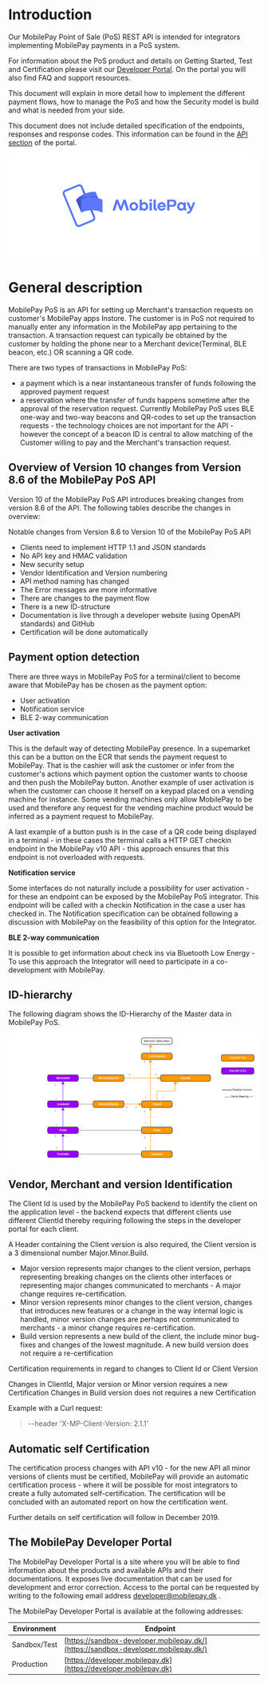 
# <a name="index"></a> Introduction 

Our MobilePay Point of Sale (PoS) REST API is intended for integrators implementing MobilePay payments in a PoS system.

For information about the PoS product and details on Getting Started, Test and Certification please visit our
<a href="https://developer.mobilepay.dk/subscriptions-main">Developer Portal</a>. On the portal you will also find FAQ and support resources.

This document will explain in more detail how to implement the different payment flows, how to manage the PoS and how the Security model is build and what is needed from your side.

This document does not include detailed specification of the endpoints, responses and response codes. This information can be found in the <a href="https://developer.mobilepay.dk/product"> API section</a> of the portal.


[![](assets/images/Preview-MP-logo-and-type-horizontal-blue.png)](assets/images/Preview-MP-logo-and-type-horizontal-blue.png)

# General description
MobilePay PoS is an API for setting up Merchant's transaction requests on customer's MobilePay apps Instore. The customer is in PoS not required to manually enter any information in the MobilePay app pertaining to the transaction. A transaction request can typically be obtained by the customer by holding the phone near to a Merchant device(Terminal, BLE beacon, etc.) OR scanning a QR code.

There are two types of transactions in MobilePay PoS:
* a payment which is a near instantaneous transfer of funds following the approved payment request 
* a reservation where the transfer of funds happens sometime after the approval of the reservation request. 
Currently MobilePay PoS uses BLE one-way and two-way beacons and QR-codes to set up the transaction requests - the technology choices are not important for the API - however the concept of a beacon ID is central to allow matching of the Customer willing to pay and the Merchant's transaction request.

## Overview of Version 10 changes from Version 8.6 of the MobilePay PoS API
Version 10 of the MobilePay PoS API introduces breaking changes from version 8.6 of the API. The following tables describe the changes in overview:

Notable changes from Version 8.6 to Version 10 of the MobilePay PoS API
* Clients need to implement HTTP 1.1 and JSON standards
* No API key and HMAC validation
* New security setup
* Vendor Identification and Version numbering
* API method naming has changed
* The Error messages are more informative
* There are changes to the payment flow
* There is a new ID-structure
* Documentation is live through a developer website (using OpenAPI standards) and GitHub
* Certification will be done automatically


## Payment option detection

There are three ways in MobilePay PoS for a terminal/client to become aware that MobilePay has be chosen as the payment option:

* User activation
* Notification service
* BLE 2-way communication

**User activation**

This is the default way of detecting MobilePay presence. In a supemarket this can be a button on the ECR that sends the payment request to MobilePay. That is the cashier will ask the customer or infer from the customer's actions which payment option the customer wants to choose and then push the MobilePay button. Another example of user activation is when the customer can choose it herself on a keypad placed on a vending machine for instance. Some vending machines only allow MobilePay to be used and therefore any request for the vending machine product would be inferred as a payment request to MobilePay.

A last example of a button push is in the case of a QR code being displayed in a terminal - in these cases the terminal calls a HTTP GET checkin endpoint in the MobilePay v10 API - this approach ensures that this endpoint is not overloaded with requests.

**Notification service**

Some interfaces do not naturally include a possibility for user activation - for these an endpoint can be exposed by the MobilePay PoS integrator. This endpoint will be called with a checkin Notification in the case a user has checked in. The Notification specification can be obtained following a discussion with MobilePay on the feasibility of this option for the Integrator.

**BLE 2-way communication**

It is possible to get information about check ins via Bluetooth Low Energy - To use this approach the Integrator will need to participate in a co-development with MobilePay.

## ID-hierarchy

The following diagram shows the ID-Hierarchy of the Master data in MobilePay PoS.

[![](assets/images/Pos-v10-id-hierarchy.png)](assets/images/Pos-v10-id-hierarchy.png)


## Vendor, Merchant and version Identification
The Client Id is used by the MobilePay PoS backend to identify the client on the application level - the backend expects that different clients use different ClientId thereby requiring following the steps in the developer portal for each client.

 A Header containing the Client version is also required, the Client version is a 3 dimensional number Major.Minor.Build.

* Major version represents major changes to the client version, perhaps representing breaking changes on the clients other interfaces or representing major changes communicated to merchants - A major change requires re-certification.
* Minor version represents minor changes to the client version, changes that introduces new features or a change in the way internal logic is handled, minor version changes are perhaps not communicated to merchants - a minor change requires re-certification.
* Build version represents a new build of the client, the include minor bug-fixes and changes of the lowest magnitude. A new build version does not require a re-certification

Certification requirements in regard to changes to Client Id or Client Version

Changes in ClientId, Major version or Minor version requires a new Certification
Changes in Build version does not requires a new Certification

Example with a Curl request:

> --header 'X-MP-Client-Version: 2.1.1'


## Automatic self Certification
The certification process changes with API v10 - for the new API all minor versions of clients must be certified, MobilePay will provide an automatic certification process - where it will be possible for most integrators to create a fully automated self-certification. The certification will be concluded with an automated report on how the certification went.

Further details on self certification will follow in December 2019.

## The MobilePay Developer Portal
The MobilePay Developer Portal is a site where you will be able to find information about the products and available APIs and their documentations.
It exposes live documentation that can be used for development and error correction. Access to the portal can be requested by writing to the following email address developer@mobilepay.dk .

The MobilePay Developer Portal is available at the following addresses:

| Environment  | Endpoint |
|--------------|-------------|
| Sandbox/Test | [https://sandbox-developer.mobilepay.dk/](https://sandbox-developer.mobilepay.dk/) |
| Production   | [https://developer.mobilepay.dk](https://developer.mobilepay.dk) |
